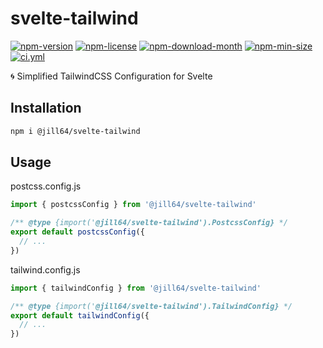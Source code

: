 <!----- BEGIN GHOST DOCS HEADER ----->

# svelte-tailwind

<!----- BEGIN GHOST DOCS BADGES -----><a href="https://npmjs.com/package/@jill64/svelte-tailwind"><img src="https://img.shields.io/npm/v/@jill64/svelte-tailwind" alt="npm-version" /></a> <a href="https://npmjs.com/package/@jill64/svelte-tailwind"><img src="https://img.shields.io/npm/l/@jill64/svelte-tailwind" alt="npm-license" /></a> <a href="https://npmjs.com/package/@jill64/svelte-tailwind"><img src="https://img.shields.io/npm/dm/@jill64/svelte-tailwind" alt="npm-download-month" /></a> <a href="https://npmjs.com/package/@jill64/svelte-tailwind"><img src="https://img.shields.io/bundlephobia/min/@jill64/svelte-tailwind" alt="npm-min-size" /></a> <a href="https://github.com/jill64/svelte-tailwind/actions/workflows/ci.yml"><img src="https://github.com/jill64/svelte-tailwind/actions/workflows/ci.yml/badge.svg" alt="ci.yml" /></a><!----- END GHOST DOCS BADGES ----->

🌀 Simplified TailwindCSS Configuration for Svelte

<!----- END GHOST DOCS HEADER ----->

## Installation

```sh
npm i @jill64/svelte-tailwind
```

## Usage

postcss.config.js

```js
import { postcssConfig } from '@jill64/svelte-tailwind'

/** @type {import('@jill64/svelte-tailwind').PostcssConfig} */
export default postcssConfig({
  // ...
})
```

tailwind.config.js

```js
import { tailwindConfig } from '@jill64/svelte-tailwind'

/** @type {import('@jill64/svelte-tailwind').TailwindConfig} */
export default tailwindConfig({
  // ...
})
```

